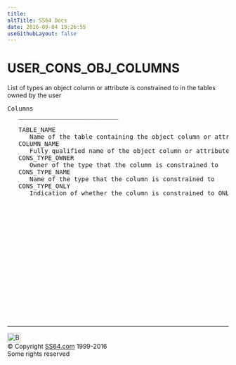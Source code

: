 ```yaml
---
title:
altTitle: SS64 Docs
date: 2016-09-04 19:26:55
useGithubLayout: false
---
```

<!-- #BeginLibraryItem "/Library/head_orad.lbi" --><!-- #EndLibraryItem --><h1>USER_CONS_OBJ_COLUMNS </h1><p> List of types an object column or attribute is constrained to in the tables owned by the user </p> 
 
<pre>Columns
   ___________________________
 
   TABLE_NAME
      Name of the table containing the object column or attribute
   COLUMN_NAME
      Fully qualified name of the object column or attribute
   CONS_TYPE_OWNER
      Owner of the type that the column is constrained to
   CONS_TYPE_NAME
      Name of the type that the column is constrained to
   CONS_TYPE_ONLY
      Indication of whether the column is constrained to ONLY type

</pre><!-- #BeginLibraryItem "/Library/foot_orad.lbi" --><p>
<!-- oracle-footer -->
<ins class="adsbygoogle" style="display:inline-block;width:300px;height:250px" data-ad-client="ca-pub-6140977852749469" data-ad-slot="4275490898"></ins>
<script>
(adsbygoogle = window.adsbygoogle || []).push({});
</script></p>
<hr>
<div id="bl" class="footer"><a href="USER_CONS_OBJ_COLUMNS.html#"><img src="../images/top.png" width="30" height="22" alt="Back to the Top"></a></div>
<div id="br" class="footer, tagline">© Copyright <a href="../index.html">SS64.com</a> 1999-2016<br>
Some rights reserved</div>
<!-- #EndLibraryItem -->

